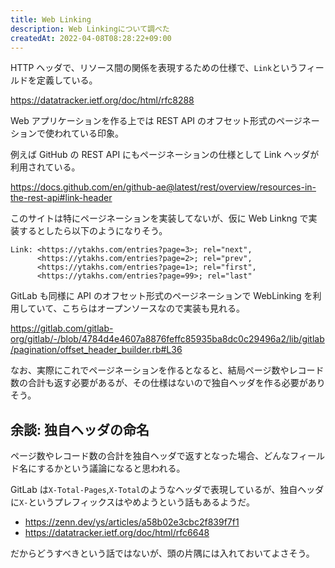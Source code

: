```yaml
---
title: Web Linking
description: Web Linkingについて調べた
createdAt: 2022-04-08T08:28:22+09:00
---
```


HTTP ヘッダで、リソース間の関係を表現するための仕様で、`Link`というフィールドを定義している。

<https://datatracker.ietf.org/doc/html/rfc8288>

Web アプリケーションを作る上では REST API のオフセット形式のページネーションで使われている印象。

例えば GitHub の REST API にもページネーションの仕様として Link ヘッダが利用されている。

<https://docs.github.com/en/github-ae@latest/rest/overview/resources-in-the-rest-api#link-header>

このサイトは特にページネーションを実装してないが、仮に Web Linkng で実装するとしたら以下のようになりそう。

```
Link: <https://ytakhs.com/entries?page=3>; rel="next",
      <https://ytakhs.com/entries?page=2>; rel="prev",
      <https://ytakhs.com/entries?page=1>; rel="first",
      <https://ytakhs.com/entries?page=99>; rel="last"
```

GitLab も同様に API のオフセット形式のページネーションで WebLinking を利用していて、こちらはオープンソースなので実装も見れる。

<https://gitlab.com/gitlab-org/gitlab/-/blob/4784d4e4607a8876feffc85935ba8dc0c29496a2/lib/gitlab/pagination/offset_header_builder.rb#L36>

なお、実際にこれでページネーションを作るとなると、結局ページ数やレコード数の合計も返す必要があるが、その仕様はないので独自ヘッダを作る必要がありそう。

## 余談: 独自ヘッダの命名

ページ数やレコード数の合計を独自ヘッダで返すとなった場合、どんなフィールド名にするかという議論になると思われる。

GitLab は`X-Total-Pages`,`X-Total`のようなヘッダで表現しているが、独自ヘッダに`X-`というプレフィックスはやめようという話もあるようだ。

- <https://zenn.dev/ys/articles/a58b02e3cbc2f839f7f1>
- <https://datatracker.ietf.org/doc/html/rfc6648>

だからどうすべきという話ではないが、頭の片隅には入れておいてよさそう。
